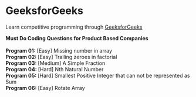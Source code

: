 # GeeksforGeeks
Learn competitive programming through [GeeksforGeeks](https://www.geeksforgeeks.org/must-do-coding-questions-for-product-based-companies/?ref=ghm)

<b> Must Do Coding Questions for Product Based Companies </b>
<br/>
<br/> <b> Program 01: </b> [Easy] Missing number in array
<br/> <b> Program 02: </b> [Easy] Trailing zeroes in factorial 
<br/> <b> Program 03: </b> [Medium] A Simple Fraction
<br/> <b> Program 04: </b> [Hard] Nth Natural Number
<br/> <b> Program 05: </b> [Hard] Smallest Positive Integer that can not be represented as Sum
<br/> <b> Program 06: </b> [Easy] Rotate Array
